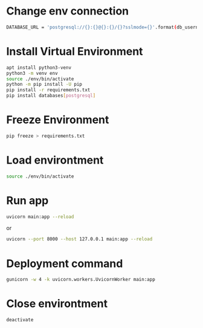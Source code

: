 Change env connection
===
```sh
DATABASE_URL = 'postgresql://{}:{}@{}:{}/{}?sslmode={}'.format(db_username,db_password, host_server, db_server_port, database_name, ssl_mode)
```

Install Virtual Environment
===
```sh
apt install python3-venv
python3 -m venv env
source ./env/bin/activate
python -m pip install -U pip
pip install -r requirements.txt
pip install databases[postgresql]
```

Freeze Environment
===
```sh
pip freeze > requirements.txt
```

Load environtment
===
```sh
source ./env/bin/activate
```

Run app
===
```sh
uvicorn main:app --reload
```
or
```sh
uvicorn --port 8000 --host 127.0.0.1 main:app --reload
```

Deployment command
===
```sh
gunicorn -w 4 -k uvicorn.workers.UvicornWorker main:app
```

Close environtment
===
```sh
deactivate
```

